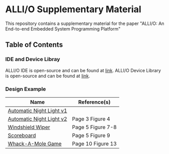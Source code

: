 # ALLI/O Supplementary Material

This repository contains a supplementary material for the paper "ALLI/O: An End-to-end Embedded System Programming Platform"

## Table of Contents

### IDE and Device Libray

ALLI/O IDE is open-source and can be found at [link](https://anonymous.4open.science/r/ALLIO_Code). ALLI/O Device Library is open-source and can be found at [link](https://anonymous.4open.science/r/ALLIO_Libary).

### Design Example

|                        Name                          |    Reference(s)   |
|------------------------------------------------------|-------------------|
| [Automatic Night Light v1](night_light_v1/README.md) |                   |
| [Automatic Night Light v2](night_light_v2/README.md) | Page 3 Figure 4   |
| [Windshield Wiper](windshield_wipers/README.md)      | Page 5 Figure 7-8 |
| [Scoreboard](score_board/README.md)                  | Page 5 Figure 9   |
| [Whack-A-Mole Game](whack_a_mole/README.md)          | Page 10 Figure 13 |

